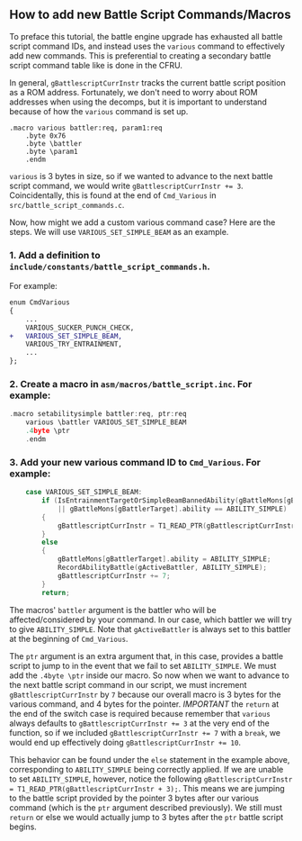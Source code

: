 ## How to add new Battle Script Commands/Macros

To preface this tutorial, the battle engine upgrade has exhausted all battle script command IDs, and instead uses the `various` command to effectively add new commands. This is preferential to creating a secondary battle script command table like is done in the CFRU.

In general, `gBattlescriptCurrInstr` tracks the current battle script position as a ROM address. Fortunately, we don't need to worry about ROM addresses when using the decomps, but it is important to understand because of how the `various` command is set up.

```
.macro various battler:req, param1:req
    .byte 0x76
    .byte \battler
    .byte \param1
    .endm
```

`various` is 3 bytes in size, so if we wanted to advance to the next battle script command, we would write `gBattlescriptCurrInstr += 3`. Coincidentally, this is found at the end of `Cmd_Various` in `src/battle_script_commands.c`.

Now, how might we add a custom various command case? Here are the steps. We will use `VARIOUS_SET_SIMPLE_BEAM` as an example.
### 1. Add a definition to `include/constants/battle_script_commands.h`.

For example:
```diff
enum CmdVarious
{
    ...
    VARIOUS_SUCKER_PUNCH_CHECK,
+   VARIOUS_SET_SIMPLE_BEAM,
    VARIOUS_TRY_ENTRAINMENT,
    ...
};
```

### 2. Create a macro in `asm/macros/battle_script.inc`. For example:
```c
.macro setabilitysimple battler:req, ptr:req
    various \battler VARIOUS_SET_SIMPLE_BEAM
    .4byte \ptr
    .endm
```

### 3. Add your new various command ID to `Cmd_Various`. For example:
```c
    case VARIOUS_SET_SIMPLE_BEAM:
        if (IsEntrainmentTargetOrSimpleBeamBannedAbility(gBattleMons[gBattlerTarget].ability)
            || gBattleMons[gBattlerTarget].ability == ABILITY_SIMPLE)
        {
            gBattlescriptCurrInstr = T1_READ_PTR(gBattlescriptCurrInstr + 3);
        }
        else
        {
            gBattleMons[gBattlerTarget].ability = ABILITY_SIMPLE;
            RecordAbilityBattle(gActiveBattler, ABILITY_SIMPLE);
            gBattlescriptCurrInstr += 7;
        }
        return;
```

The macros' `battler` argument is the battler who will be affected/considered by your command. In our case, which battler we will try to give `ABILITY_SIMPLE`. Note that `gActiveBattler` is always set to this battler at the beginning of `Cmd_Various`.

The `ptr` argument is an extra argument that, in this case, provides a battle script to jump to in the event that we fail to set `ABILITY_SIMPLE`. We must add the `.4byte \ptr` inside our macro. So now when we want to advance to the next battle script command in our script, we must increment `gBattlescriptCurrInstr` by `7` because our overall macro is 3 bytes for the various command, and 4 bytes for the pointer. *IMPORTANT* the `return` at the end of the switch case is required because remember that `various` always defaults to `gBattlescriptCurrInstr += 3` at the very end of the function, so if we included `gBattlescriptCurrInstr += 7` with a `break`, we would end up effectively doing `gBattlescriptCurrInstr += 10`.

This behavior can be found under the `else` statement in the example above, corresponding to `ABILITY_SIMPLE` being correctly applied. If we are unable to set `ABILITY_SIMPLE`, however, notice the following `gBattlescriptCurrInstr = T1_READ_PTR(gBattlescriptCurrInstr + 3);`. This means we are jumping to the battle script provided by the pointer 3 bytes after our various command (which is the `ptr` argument described previously). We still must `return` or else we would actually jump to 3 bytes after the `ptr` battle script begins.

